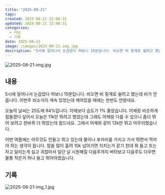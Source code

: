 ```yaml
---
title: "2025-08-21"
tags:
created: 2025-08-21 22:08:31
updated: 2025-08-21 22:08:31
categories:
  - 러닝
  - 기록
date: 2025-08-21
image: /images/2025-08-21-img.jpg
description: "5시에 일어나서 눈감았다 떠보니 15분입니다. 비오면 비 핑계로 쉴려고 했는데 비가 안옵니다. 이번주 비소식이 계속 있었는데 깨어있을 때에는 한번도 안왔네요. 오늘의 날씨는 25도에 94%입니다. 어제보다 습도가 1% 줄었습니다. 어제랑 비슷하게 힘들겠다 싶어서 오늘은 11k만 뛰려고 "
---
```


![2025-08-21-img.jpg](/images/2025-08-21-img.jpg)
 
 

## 내용

5시에 일어나서 눈감았다 떠보니 15분입니다. 비오면 비 핑계로 쉴려고 했는데 비가 안옵니다. 이번주 비소식이 계속 있었는데 깨어있을 때에는 한번도 안왔네요. 

오늘의 날씨는 25도에 94%입니다. 어제보다 습도가 1% 줄었습니다. 어제랑 비슷하게 힘들겠다 싶어서 오늘은 11k만 뛰려고 했었는데 그래도 어제랑 다를 수 있으니 좀더 뛰어 보려고 한바퀴 더 뛰었는데 힘드네요. 그래서 어제와 같이 13k만 뛰고 마무리했습니다.

이번 여름에는 아무것도 안들고 뛰고 있는데 물이나 포카리를 가지고 가서 뛰면서 먹어야 하는 생각이 듭니다. 땀을 많이 흘려 10k 넘어가면 지치는거 같기 한데 뭐 들고 또는 차고 달리는게 싫고 귀찮아서 일단 날 시원해질 다음주까지 버텨보고 다음주도 더우면 물통 작은거 하나 들고 뛰어야겠습니다.

## 기록

 
 ![2025-08-21-img_1.jpg](/images/2025-08-21-img_1.jpg)
